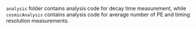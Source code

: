 `analysis` folder contains analysis code for decay time measurement, while `cosmicAnalysis` contains analysis code for average number of PE and timing resolution measurements.
